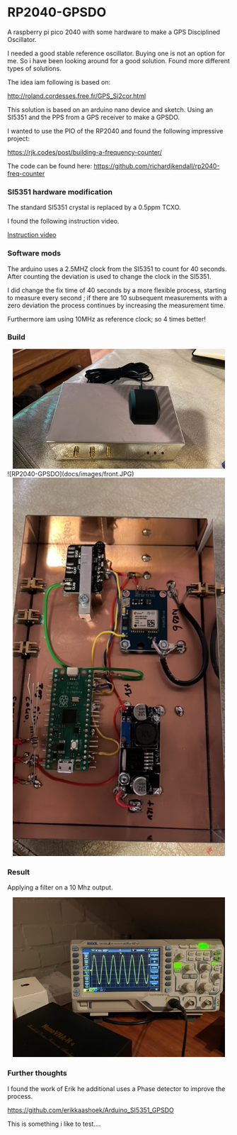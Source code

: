# RP2040-GPSDO

A raspberry pi pico 2040 with some hardware to make a GPS Disciplined Oscillator.


I needed a good stable reference oscillator. Buying one is not an option for me. 
So i have been looking around for a good solution. Found more different types of solutions.


The idea iam following is based on:

 http://roland.cordesses.free.fr/GPS_Si2cor.html

This solution is based on an arduino nano device and sketch.
Using an SI5351 and the PPS from a GPS receiver to make a GPSDO.

I wanted to use the PIO of the RP2040 and found the following impressive project:

https://rjk.codes/post/building-a-frequency-counter/

The code can be found here:
https://github.com/richardjkendall/rp2040-freq-counter


### SI5351 hardware modification

The standard SI5351 crystal is replaced by a 0.5ppm TCXO.

I found the following instruction video.

[Instruction video](https://www.youtube.com/watch?v=Rv4Swh5Gmck&t=4s)


### Software mods

The arduino uses a 2.5MHZ clock from the SI5351 to count for 40 seconds.
After counting the deviation is used to change the clock in the SI5351.

I did change the fix time of 40 seconds by a more flexible process, starting to measure 
every second ; if there are 10 subsequent measurements with a zero deviation the process
continues by increasing the measurement time.

Furthermore iam using 10MHz as reference clock; so 4 times better! 


### Build 

<div align="center"><img src="docs/images/build-outside.jpg" width="480px"></div>
![RP2040-GPSDO](docs/images/front.JPG)

<div align="center"><img src="docs/images/build-inside.jpg" width="480px"></div>

### Result

Applying a filter on a 10 Mhz output.

<div align="center"><img src="docs/images/10Mhz out.jpg" width="480px"></div>

### Further thoughts

I found the work of Erik he additional uses a Phase detector to improve the process.

https://github.com/erikkaashoek/Arduino_SI5351_GPSDO

This is something i like to test....